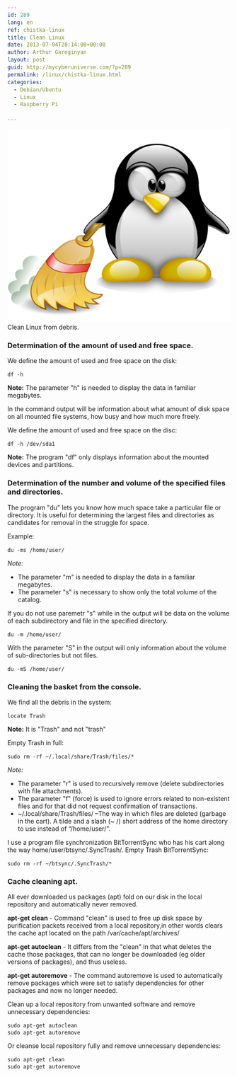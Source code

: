 ```yaml
---
id: 289
lang: en
ref: chistka-linux
title: Clean Linux
date: 2013-07-04T20:14:08+00:00
author: Arthur Gareginyan
layout: post
guid: http://mycyberuniverse.com/?p=289
permalink: /linux/chistka-linux.html
categories:
  - Debian/Ubuntu
  - Linux
  - Raspberry Pi

---
```


![thumb](/images/Clean-linux.png)
Clean Linux from debris.
 

### Determination of the amount of used and free space.

We define the amount of used and free space on the disk:

```
df -h
```

**Note:**
The parameter "h" is needed to display the data in familiar megabytes.

In the command output will be information about what amount of disk space on all mounted file systems, how busy and how much more freely.

We define the amount of used and free space on the disc:

```
df -h /dev/sda1
```

**Note:**
The program "df" only displays information about the mounted devices and partitions.


### Determination of the number and volume of the specified files and directories.

The program "du" lets you know how much space take a particular file or directory. It is useful for determining the largest files and directories as candidates for removal in the struggle for space.

Example:

```
du -ms /home/user/
```

*Note:*

* The parameter "m" is needed to display the data in a familiar megabytes. 
* The parameter "s" is necessary to show only the total volume of the catalog.

If you do not use paremetr "s" while in the output will be data on the volume of each subdirectory and file in the specified directory.

```
du -m /home/user/
```

With the parameter "S" in the output will only information about the volume of sub-directories but not files. 

```
du -mS /home/user/
```


### Cleaning the basket from the console.

We find all the debris in the system:

```
locate Trash
```

**Note:**
It is "Trash" and not "trash"

Empty Trash in full:

```
sudo rm -rf ~/.local/share/Trash/files/*
```

*Note:*

* The parameter "r" is used to recursively remove (delete subdirectories with file attachments). 
* The parameter "f" (force) is used to ignore errors related to non-existent files and for that did not request confirmation of transactions.
* ~/.local/share/Trash/files/ –The way in which files are deleted (garbage in the cart). A tilde and a slash (~ /) short address of the home directory to use instead of “/home/user/”.

I use a program file synchronization BitTorrentSync who has his cart along the way home/user/btsync/.SyncTrash/.
Empty Trash BitTorrentSync:

```
sudo rm -rf ~/btsync/.SyncTrash/*
```


### Cache cleaning apt.

All ever downloaded us packages (apt) fold on our disk in the local repository and automatically never removed.

**apt-get clean** - Command "clean" is used to free up disk space by purification packets received from a local repository,in other words clears the cache apt located on the path /var/cache/apt/archives/

**apt-get autoclean** - It differs from the "clean" in that what deletes the cache those packages, that can no longer be downloaded (eg older versions of packages), and thus useless.

**apt-get autoremove** - The command autoremove  is used to  automatically remove packages which were set to satisfy dependencies for other packages and  now no longer needed.

Clean up a local repository from unwanted software and remove unnecessary dependencies:

```
sudo apt-get autoclean
sudo apt-get autoremove
```

Or cleanse local repository fully and remove unnecessary dependencies:

```
sudo apt-get clean
sudo apt-get autoremove
```
